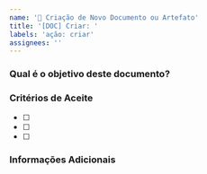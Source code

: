 ```yaml
---
name: '📝 Criação de Novo Documento ou Artefato'
title: '[DOC] Criar: '
labels: 'ação: criar'
assignees: ''
---
```


### Qual é o objetivo deste documento?
### Critérios de Aceite
- [ ]
- [ ]
- [ ]

### Informações Adicionais
